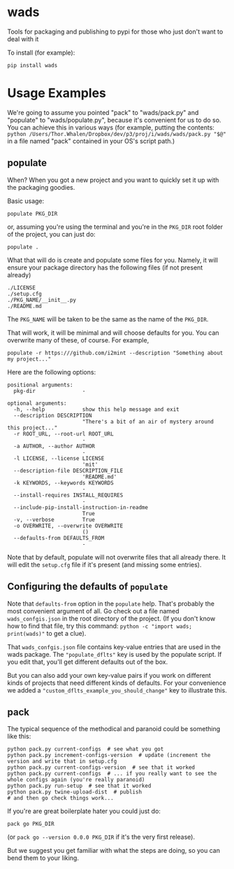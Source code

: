 # wads

Tools for packaging and publishing to pypi for those who just don't want to deal with it

To install (for example):
```
pip install wads
```

# Usage Examples

We're going to assume you pointed "pack" to "wads/pack.py" and "populate" to "wads/populate.py",
because it's convenient for us to do so. You can achieve this in various ways
(for example, putting the contents:
`python /Users/Thor.Whalen/Dropbox/dev/p3/proj/i/wads/wads/pack.py "$@"`
in a file named "pack" contained in your OS's script path.)


## populate

When? When you got a new project and you want to quickly set it up with the packaging goodies.

Basic usage:

```
populate PKG_DIR
```

or, assuming you're using the terminal and you're in the `PKG_DIR` root folder of the project, you can just do:

```
populate .
```

What that will do is create and populate some files for you.
Namely, it will ensure your package directory has the following files (if not present already)
```
./LICENSE
./setup.cfg
./PKG_NAME/__init__.py
./README.md
```

The `PKG_NAME` will be taken to be the same as the name of the `PKG_DIR`.

That will work, it will be minimal and will choose defaults for you.
You can overwrite many of these, of course.
For example,

```
populate -r https:///github.com/i2mint --description "Something about my project..."
```

Here are the following options:

```
positional arguments:
  pkg-dir               -

optional arguments:
  -h, --help            show this help message and exit
  --description DESCRIPTION
                        "There's a bit of an air of mystery around this project..."
  -r ROOT_URL, --root-url ROOT_URL
                        -
  -a AUTHOR, --author AUTHOR
                        -
  -l LICENSE, --license LICENSE
                        'mit'
  --description-file DESCRIPTION_FILE
                        'README.md'
  -k KEYWORDS, --keywords KEYWORDS
                        -
  --install-requires INSTALL_REQUIRES
                        -
  --include-pip-install-instruction-in-readme
                        True
  -v, --verbose         True
  -o OVERWRITE, --overwrite OVERWRITE
                        ()
  --defaults-from DEFAULTS_FROM
                        -
```

Note that by default, populate will not overwrite files that all already there.
It will edit the `setup.cfg` file if it's present (and missing some entries).

## Configuring the defaults of `populate`

Note that `defaults-from` option in the `populate` help.
That's probably the most convenient argument of all.
Go check out a file named `wads_confgis.json` in the root directory of the project.
(If you don't know how to find that file, try this command:
`python -c "import wads; print(wads)"` to get a clue).

That `wads_confgis.json` file contains key-value entries that are used in the wads package.
The `"populate_dflts"` key is used by the populate script.
If you edit that, you'll get different defaults out of the box.

But you can also add your own key-value pairs if you work on different kinds of projects that need
different kinds of defaults.
For your convenience we added a `"custom_dflts_example_you_should_change"` key to illustrate this.

## pack

The typical sequence of the methodical and paranoid could be something like this:

```
python pack.py current-configs  # see what you got
python pack.py increment-configs-version  # update (increment the version and write that in setup.cfg
python pack.py current-configs-version  # see that it worked
python pack.py current-configs  # ... if you really want to see the whole configs again (you're really paranoid)
python pack.py run-setup  # see that it worked
python pack.py twine-upload-dist  # publish
# and then go check things work...
```


If you're are great boilerplate hater you could just do:

```
pack go PKG_DIR
```

(or `pack go --version 0.0.0 PKG_DIR` if it's the very first release).

But we suggest you get familiar with what the steps are doing, so you can bend them to your liking.


